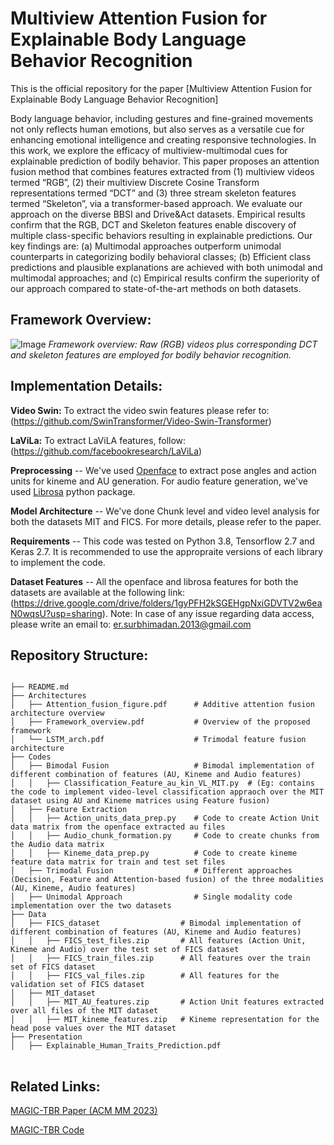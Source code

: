 # Multiview Attention Fusion for Explainable Body Language Behavior Recognition
This is the official repository for the paper [Multiview Attention Fusion for Explainable Body Language Behavior Recognition]

Body language behavior, including gestures and fine-grained movements not only reflects human emotions, but also serves as a versatile cue for enhancing emotional intelligence and creating responsive technologies. In this work, we explore the efficacy of multiview-multimodal cues for explainable prediction of bodily behavior. This paper proposes an attention fusion method that combines features extracted from (1) multiview videos termed “RGB”, (2) their multiview Discrete Cosine Transform representations termed “DCT” and (3) three stream skeleton features termed “Skeleton”, via a transformer-based approach. We evaluate our approach on the diverse BBSI and Drive&Act datasets. Empirical results confirm that the RGB, DCT and Skeleton features enable discovery of multiple class-specific behaviors resulting in explainable predictions. Our key findings are: (a) Multimodal approaches outperform unimodal counterparts in categorizing bodily behavioral classes; (b) Efficient class predictions and plausible explanations are achieved with both unimodal and multimodal approaches; and (c) Empirical results confirm the superiority of our approach compared to state-of-the-art methods on both datasets.

## Framework Overview:
![Image](https://github.com/user-attachments/assets/3a4cee1f-d778-45fb-9c2d-84c014c454af)
*Framework overview: Raw (RGB) videos plus corresponding DCT and skeleton features are employed for bodily behavior recognition.*
## Implementation Details:

**Video Swin:** To extract the video swin features please refer to:  (https://github.com/SwinTransformer/Video-Swin-Transformer) 


**LaViLa:** To extract LaViLA features, follow: (https://github.com/facebookresearch/LaViLa)

**Preprocessing** -- We've used [Openface](https://github.com/TadasBaltrusaitis/OpenFace) to extract pose angles and action units for kineme and AU generation. For audio feature generation, we've used [Librosa](https://librosa.org/doc/latest/index.html) python package.

**Model Architecture** -- We've done Chunk level and video level analysis for both the datasets MIT and FICS. For more details, please refer to the paper.

**Requirements** -- This code was tested on Python 3.8, Tensorflow 2.7 and Keras 2.7. It is recommended to use the appropraite versions of each library to implement the code.

**Dataset Features** -- All the openface and librosa features for both the datasets are available at the following link: (https://drive.google.com/drive/folders/1gyPFH2kSGEHgpNxiGDVTV2w6eaN0wqsU?usp=sharing). Note: In case of any issue regarding data access, please write an email to: er.surbhimadan.2013@gmail.com

## Repository Structure:
<pre>
<code>
├── README.md    
├── Architectures           
│   ├── Attention_fusion_figure.pdf      # Additive attention fusion architecture overview
│   ├── Framework_overview.pdf           # Overview of the proposed framework
│   └── LSTM_arch.pdf                    # Trimodal feature fusion architecture
├── Codes         
│   ├── Bimodal Fusion                   # Bimodal implementation of different combination of features (AU, Kineme and Audio features)        
│   │   ├── Classification_Feature_au_kin_VL_MIT.py  # (Eg: contains the code to implement video-level classification appraoch over the MIT dataset using AU and Kineme matrices using Feature fusion)
│   ├── Feature Extraction               
│   │   ├── Action_units_data_prep.py    # Code to create Action Unit data matrix from the openface extracted au files
│   │   ├── Audio_chunk_formation.py     # Code to create chunks from the Audio data matrix 
│   │   ├── Kineme_data_prep.py          # Code to create kineme feature data matrix for train and test set files
│   ├── Trimodal Fusion                  # Different approaches (Decision, Feature and Attention-based fusion) of the three modalities (AU, Kineme, Audio features)
│   ├── Unimodal Approach                # Single modality code implementation over the two datasets
├── Data         
│   ├── FICS_dataset                  # Bimodal implementation of different combination of features (AU, Kineme and Audio features)        
│   │   ├── FICS_test_files.zip       # All features (Action Unit, Kineme and Audio) over the test set of FICS dataset
│   │   ├── FICS_train_files.zip      # All features over the train set of FICS dataset
│   │   ├── FICS_val_files.zip        # All features for the validation set of FICS dataset
│   ├── MIT_dataset    
│   │   ├── MIT_AU_features.zip       # Action Unit features extracted over all files of the MIT dataset
│   │   ├── MIT_kineme_features.zip   # Kineme representation for the head pose values over the MIT dataset
├── Presentation         
│   ├── Explainable_Human_Traits_Prediction.pdf        
</code>
</pre>
## Related Links:
[MAGIC-TBR Paper (ACM MM 2023)]([https://dl.acm.org/doi/10.1145/3462244.3479901](https://dl.acm.org/doi/10.1145/3581783.3612858))

[MAGIC-TBR Code](https://github.com/surbhimadan92/MAGIC-TBR) 


